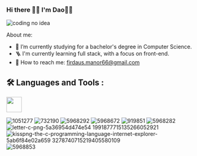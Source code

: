 ### Hi there 👋🏼 I'm Dao🌟👀

![coding no idea](https://user-images.githubusercontent.com/122346708/213785967-988405b6-03d0-4301-83f1-b97452ad7041.gif)


About me:

- 🍨 I’m currently studying for a bachelor's degree in Computer Science.
- 🪜 I'm currently learning full stack, with a focus on front-end.
- 📧 How to reach me: firdaus.manor66@gmail.com


## 🛠️ Languages and Tools :

<img src="https://user-images.githubusercontent.com/122346708/213784388-d6be1c02-583a-4049-8864-f33e3dfa8ec2.png" width="40" height="40"/>

![1051277](https://user-images.githubusercontent.com/122346708/213784388-d6be1c02-583a-4049-8864-f33e3dfa8ec2.png) 
![732190](https://user-images.githubusercontent.com/122346708/213784307-038523f1-8fcc-47e2-8d16-b9c14d0a3eb9.png)
![5968292](https://user-images.githubusercontent.com/122346708/213784476-69e75cf2-3d3c-4b84-8d0e-df5d58c70a8f.png)
![5968672](https://user-images.githubusercontent.com/122346708/213784491-ef7580fc-f0f6-469c-b4b2-5683c88576d0.png)
![919851](https://user-images.githubusercontent.com/122346708/213784525-b9469971-571e-40e4-a322-7b9db9e61732.png)
![5968282](https://user-images.githubusercontent.com/122346708/213784543-18f1574e-7244-4272-a0bc-19d090fc894e.png)
![letter-c-png-5a36954d474e54 1991877715135266052921](https://user-images.githubusercontent.com/122346708/213784564-5f4be8e1-d3a6-495d-8798-b5c8eb938019.jpg)
![kisspng-the-c-programming-language-internet-explorer-5ab6f84e02a659 3278740715219405580109](https://user-images.githubusercontent.com/122346708/213784575-7d38fac2-9718-4f99-87de-cac127c8a689.jpg)
![5968853](https://user-images.githubusercontent.com/122346708/213784580-65cbc9dc-2b1a-4c01-ac2a-2b2d07b9368a.png)

